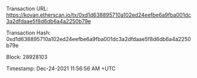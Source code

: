 Transaction URL: https://kovan.etherscan.io/tx/0xd1d638895710a102ed24eefbe6a9fba001dc3a2dfdaae5f8d6db6a4a2250b79e

Transaction Hash: 0xd1d638895710a102ed24eefbe6a9fba001dc3a2dfdaae5f8d6db6a4a2250b79e

Block: 28928103

Timestamp: Dec-24-2021 11:56:56 AM +UTC


